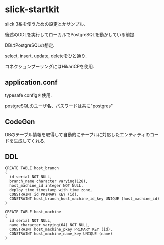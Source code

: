 # slick-startkit

slick 3系を使うための設定とかサンプル.

後述のDDLを実行してローカルでPostgreSQLを動かしている前提.

DBはPostgreSQLの想定.

select, insert, update, deleteをひと通り.

コネクションプーリングにはHikariCPを使用.

## application.conf
typesafe configを使用.

postgreSQLのユーザ名、パスワードは共に"postgres"

## CodeGen
DBのテーブル情報を取得して自動的にテーブルに対応したエンティティのコードを生成してくれる.

## DDL
```
CREATE TABLE host_branch
(
  id serial NOT NULL,
  branch_name character varying(128),
  host_machine_id integer NOT NULL,
  deploy_time timestamp with time zone,
  CONSTRAINT id PRIMARY KEY (id),
  CONSTRAINT host_branch_host_machine_id_key UNIQUE (host_machine_id)
)
```

```
CREATE TABLE host_machine
(
  id serial NOT NULL,
  name character varying(64) NOT NULL,
  CONSTRAINT host_machine_pkey PRIMARY KEY (id),
  CONSTRAINT host_machine_name_key UNIQUE (name)
)
```
